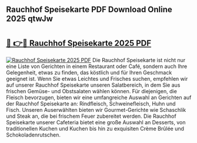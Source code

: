 ## Rauchhof Speisekarte PDF Download Online 2025 qtwJw

# <h2><a href="http://gc8ewe4.nevu.top/?p=Rauchhof+Speisekarte">🔗 👉🔴 Rauchhof Speisekarte 2025 PDF</a></h2>

[![Rauchhof Speisekarte 2025 PDF](https://i.imgur.com/dBaPXMq.png)](http://gc8ewe4.nevu.top/?p=Rauchhof+Speisekarte)
Die Rauchhof Speisekarte ist nicht nur eine Liste von Gerichten in einem Restaurant oder Café, sondern auch Ihre Gelegenheit, etwas zu finden, das köstlich und für Ihren Geschmack geeignet ist. Wenn Sie etwas Leichtes und Frisches suchen, empfehlen wir auf unserer Rauchhof Speisekarte unseren Salatbereich, in dem Sie aus frischen Gemüse- und Obstsalaten wählen können. Für diejenigen, die Fleisch bevorzugen, bieten wir eine umfangreiche Auswahl an Gerichten auf der Rauchhof Speisekarte an: Rindfleisch, Schweinefleisch, Huhn und Fisch. Unseren Auserwählten bieten wir Gourmet-Gerichte wie Schaschlik und Steak an, die bei frischem Feuer zubereitet werden. Die Rauchhof Speisekarte unserer Cafeteria bietet eine große Auswahl an Desserts, von traditionellen Kuchen und Kuchen bis hin zu exquisiten Crème Brûlée und Schokoladenrutschen.
